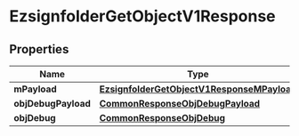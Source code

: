 

# EzsignfolderGetObjectV1Response

## Properties

Name | Type | Description | Notes
------------ | ------------- | ------------- | -------------
**mPayload** | [**EzsignfolderGetObjectV1ResponseMPayload**](EzsignfolderGetObjectV1ResponseMPayload.md) |  | 
**objDebugPayload** | [**CommonResponseObjDebugPayload**](CommonResponseObjDebugPayload.md) |  |  [optional]
**objDebug** | [**CommonResponseObjDebug**](CommonResponseObjDebug.md) |  |  [optional]




